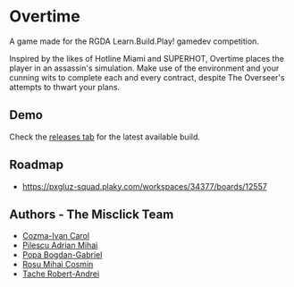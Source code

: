 # Overtime

A game made for the RGDA Learn.Build.Play! gamedev competition.

Inspired by the likes of Hotline Miami and SUPERHOT, Overtime places the player in an assassin's simulation. Make use of the environment and your cunning wits to complete each and every contract, despite The Overseer's attempts to thwart your plans.
## Demo

Check the [releases tab](https://github.com/MekalBoy/overtime-lbp/releases) for the latest available build.
## Roadmap

- https://pxgluz-squad.plaky.com/workspaces/34377/boards/12557
## Authors - The Misclick Team

- [Cozma-Ivan Carol](https://github.com/carolcozma)
- [Pilescu Adrian Mihai](https://github.com/Aeneator)
- [Popa Bogdan-Gabriel](https://github.com/PxGluz)
- [Rosu Mihai Cosmin](https://github.com/mehigh8)
- [Tache Robert-Andrei](https://github.com/MekalBoy)
